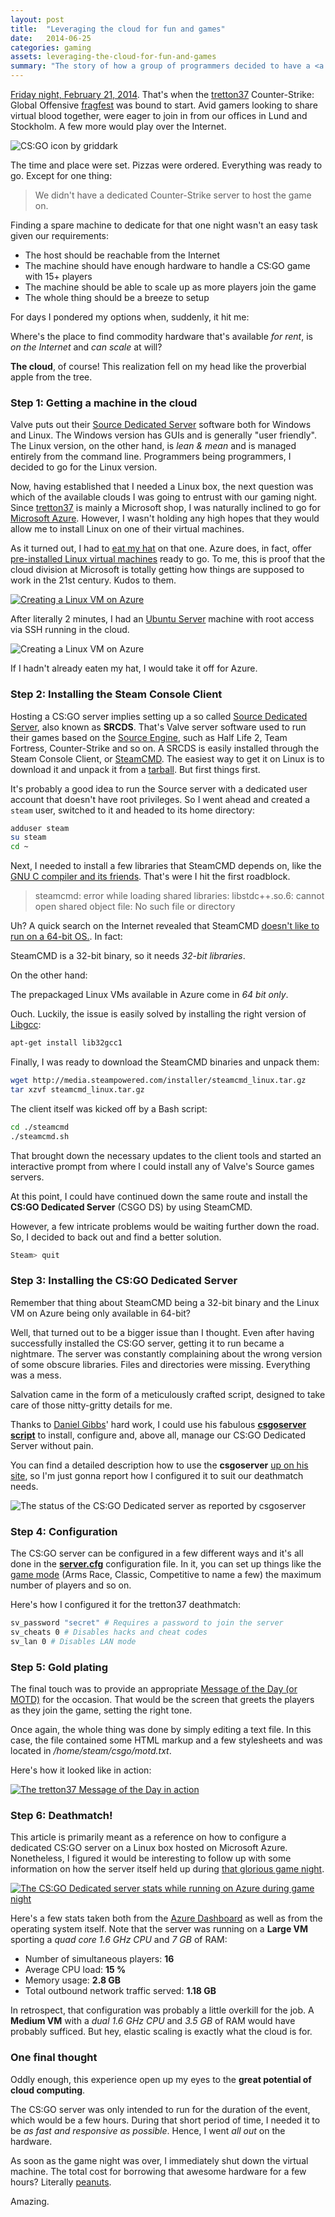 ```yaml
---
layout: post
title:  "Leveraging the cloud for fun and games"
date:   2014-06-25
categories: gaming
assets: leveraging-the-cloud-for-fun-and-games
summary: "The story of how a group of programmers decided to have a <a href=\"http://store.steampowered.com/app/730\">Counter-Strike: Global Offensive</a> deathmatch, but didn't have the hardware to host their own game. So they took it to the cloud, learning a few lessons along the way."
---
```


<a href="https://twitter.com/tretton37/status/436790174014791680">Friday night, February 21, 2014</a>. That's when the [tretton37](http://tretton37.com) Counter-Strike: Global Offensive [fragfest](http://www.urbandictionary.com/define.php?term=fragfest) was bound to start. Avid gamers looking to share virtual blood together, were eager to join in from our offices in Lund and Stockholm. A few more would play over the Internet.

<img src="{{ site.url }}/assets/{{ page.assets }}/counter-strike-global-offensive-by-griddark.png"
     alt="CS:GO icon by griddark"
     title="CS:GO icon by griddark"
     class="article" />

The time and place were set. Pizzas were ordered. Everything was ready to go. Except for one thing:

> We didn't have a dedicated Counter-Strike server to host the game on.

Finding a spare machine to dedicate for that one night wasn't an easy task given our requirements:

 - The host should be reachable from the Internet
 - The machine should have enough hardware to handle a CS:GO game with 15+ players
 - The machine should be able to scale up as more players join the game
 - The whole thing should be a breeze to setup

For days I pondered my options when, suddenly, it hit me:

<div class="note">
<p>
<i class="fa fa-lightbulb-o fa-2x pull-left"></i>
Where's the place to find commodity hardware that's available <em>for rent</em>, is <em>on the Internet</em> and <em>can scale</em> at will?
</p>
</div>

**The cloud**, of course! This realization fell on my head like the proverbial apple from the tree.

### Step 1: Getting a machine in the cloud

Valve puts out their [Source Dedicated Server](https://developer.valvesoftware.com/wiki/Source_Dedicated_Server) software both for Windows and Linux. The Windows version has GUIs and is generally "user friendly". The Linux version, on the other hand, is *lean & mean* and is managed entirely from the command line. Programmers being programmers, I decided to go for the Linux version.

Now, having established that I needed a Linux box, the next question was which of the available clouds I was going to entrust with our gaming night. Since [tretton37](http://tretton37.com) is mainly a Microsoft shop, I was naturally inclined to go for [Microsoft Azure](http://azure.microsoft.com). However, I wasn't holding any high hopes that they would allow me to install Linux on one of their virtual machines.

As it turned out, I had to [eat my hat](http://english.stackexchange.com/questions/150159/origin-of-eat-my-hat) on that one. Azure does, in fact, offer [pre-installed Linux virtual machines](http://azure.microsoft.com/en-us/documentation/articles/virtual-machines-linux-tutorial) ready to go. To me, this is proof that the cloud division at Microsoft is totally getting how things are supposed to work in the 21st century. Kudos to them.

<a href="{{ site.url }}/assets/{{ page.assets }}/azure-create-vm.png">
<img src="{{ site.url }}/assets/{{ page.assets }}/azure-create-vm.png"
     alt="Creating a Linux VM on Azure"
     title="Creating a Linux VM on Azure"
     class="screenshot" />
</a>

After literally 2 minutes, I had an [Ubuntu Server](http://www.ubuntu.com/server) machine with root access via SSH running in the cloud.

<img src="{{ site.url }}/assets/{{ page.assets }}/azure-create-vm-progress.png"
     alt="Creating a Linux VM on Azure"
     title="Creating a Linux VM on Azure"
     class="screenshot" />

If I hadn't already eaten my hat, I would take it off for Azure.

### Step 2: Installing the Steam Console Client

Hosting a CS:GO server implies setting up a so called [Source Dedicated Server](https://developer.valvesoftware.com/wiki/Source_Dedicated_Server), also known as **SRCDS**. That's Valve server software used to run their games based on the [Source Engine](http://source.valvesoftware.com), such as Half Life 2, Team Fortress, Counter-Strike and so on. A SRCDS is easily installed through the Steam Console Client, or [SteamCMD](https://developer.valvesoftware.com/wiki/SteamCMD). The easiest way to get it on Linux is to download it and unpack it from a [tarball](http://www.computerhope.com/jargon/t/tarball.htm). But first things first.

It's probably a good idea to run the Source server with a dedicated user account that doesn't have root privileges. So I went ahead and created a `steam` user, switched to it and headed to its home directory:

```bash
adduser steam
su steam
cd ~
```

Next, I needed to install a few libraries that SteamCMD depends on, like the [GNU C compiler and its friends](http://gcc.gnu.org/onlinedocs/gccint/Libgcc.html). That's were I hit the first roadblock.

> steamcmd: error while loading shared libraries: libstdc++.so.6: cannot open shared object file: No such file or directory

Uh? A quick search on the Internet revealed that SteamCMD [doesn't like to run on a 64-bit OS.](https://developer.valvesoftware.com/wiki/SteamCMD#32-bit_libraries_on_64-bit_Linux_systems). In fact:

<div class="note oneline">
<p>
SteamCMD is a 32-bit binary, so it needs <em>32-bit libraries</em>.
</p>
</div>

On the other hand:

<div class="note oneline">
<p>
The prepackaged Linux VMs available in Azure come in <em>64 bit only</em>.
</p>
</div>

Ouch. Luckily, the issue is easily solved by installing the right version of [Libgcc](http://gcc.gnu.org/onlinedocs/gccint/Libgcc.html):

```bash
apt-get install lib32gcc1
```

Finally, I was ready to download the SteamCMD binaries and unpack them:

```bash
wget http://media.steampowered.com/installer/steamcmd_linux.tar.gz
tar xzvf steamcmd_linux.tar.gz
```

The client itself was kicked off by a Bash script:

```bash
cd ./steamcmd
./steamcmd.sh
```

That brought down the necessary updates to the client tools and started an interactive prompt from where I could install any of Valve's Source games servers.

At this point, I could have continued down the same route and install the **CS:GO Dedicated Server** (CSGO DS) by using SteamCMD.

However, a few intricate problems would be waiting further down the road. So, I decided to back out and find a better solution.

```bash
Steam> quit
```

### Step 3: Installing the CS:GO Dedicated Server

Remember that thing about SteamCMD being a 32-bit binary and the Linux VM on Azure being only available in 64-bit?

Well, that turned out to be a bigger issue than I thought. Even after having successfully installed the CS:GO server, getting it to run became a nightmare. The server was constantly complaining about the wrong version of some obscure libraries. Files and directories were missing. Everything was a mess.

Salvation came in the form of a meticulously crafted script, designed to take care of those nitty-gritty details for me.

<div class="note">
<p>
<i class="fa fa-gears fa-2x pull-left"></i>
Thanks to <a href="https://twitter.com/dangibbsuk">Daniel Gibbs</a>' hard work, I could use his fabulous <a href="http://danielgibbs.co.uk/scripts/csgoserver"><strong>csgoserver script</strong></a> to install, configure and, above all, manage our CS:GO Dedicated Server without pain.
</p>
</div>

You can find a detailed description how to use the **csgoserver** [up on his site](http://danielgibbs.co.uk/scripts/csgoserver/), so I'm just gonna report how I configured it to suit our deathmatch needs.

<img src="{{ site.url }}/assets/{{ page.assets }}/csds-shell.png"
     alt="The status of the CS:GO Dedicated server as reported by csgoserver"
     title="The status of the CS:GO Dedicated server as reported by csgoserver"
     class="screenshot" />

### Step 4: Configuration

The CS:GO server can be configured in a few different ways and it's all done in the **[server.cfg](https://developer.valvesoftware.com/wiki/Counter-Strike:_Global_Offensive_Dedicated_Servers#server.cfg)** configuration file. In it, you can set up things like the [game mode](http://en.wikipedia.org/wiki/Counter-Strike:_Global_Offensive#Game_modes) (Arms Race, Classic, Competitive to name a few) the maximum number of players and so on.

Here's how I configured it for the tretton37 deathmatch:

```bash
sv_password "secret" # Requires a password to join the server
sv_cheats 0 # Disables hacks and cheat codes
sv_lan 0 # Disables LAN mode
```

### Step 5: Gold plating

The final touch was to provide an appropriate [Message of the Day (or MOTD)](http://css.gamebanana.com/tuts/5484#Motd) for the occasion. That would be the screen that greets the players as they join the game, setting the right tone.

Once again, the whole thing was done by simply editing a text file. In this case, the file contained some HTML markup and a few stylesheets and was located in */home/steam/csgo/motd.txt*.

Here's how it looked like in action:

<a href="{{ site.url }}/assets/{{ page.assets }}/motd_hires.jpg">
<img src="{{ site.url }}/assets/{{ page.assets }}/motd.jpg"
     alt="The tretton37 Message of the Day in action"
     title="The tretton37 Message of the Day in action"
     class="screenshot-noshadow-fullwidth" />
</a>

### Step 6: Deathmatch!

This article is primarily meant as a reference on how to configure a dedicated CS:GO server on a Linux box hosted on Microsoft Azure. Nonetheless, I figured it would be interesting to follow up with some information on how the server itself held up during [that glorious game night](https://twitter.com/tretton37/status/436917080739573760).

<a href="{{ site.url }}/assets/{{ page.assets }}/stats_hires.png">
<img src="{{ site.url }}/assets/{{ page.assets }}/stats.png"
     alt="The CS:GO Dedicated server stats while running on Azure during game night"
     title="The CS:GO Dedicated server stats while running on Azure during game night"
     class="screenshot-noshadow-fullwidth" />
</a>

Here's a few stats taken both from the [Azure Dashboard](https://manage.windowsazure.com) as well as from the operating system itself. Note that the server was running on a **Large VM** sporting a *quad core 1.6 GHz CPU* and *7 GB* of RAM:

- Number of simultaneous players: **16**
- Average CPU load: **15 %**
- Memory usage: **2.8 GB**
- Total outbound network traffic served: **1.18 GB**

In retrospect, that configuration was probably a little overkill for the job. A **Medium VM** with a *dual 1.6 GHz CPU* and *3.5 GB* of RAM would have probably sufficed. But hey, elastic scaling is exactly what the cloud is for.

### One final thought

Oddly enough, this experience open up my eyes to the **great potential of cloud computing**.

<div class="note">
<p>
The CS:GO server was only intended to run for the duration of the event, which would be a few hours. During that short period of time, I needed it to be <em>as fast and responsive as possible</em>. Hence, I went <em>all out</em> on the hardware.
</p>
</div>

As soon as the game night was over, I immediately shut down the virtual machine. The total cost for borrowing that awesome hardware for a few hours? Literally [peanuts](http://azure.microsoft.com/en-us/pricing/details/virtual-machines/#linux).

Amazing.
